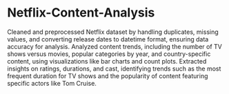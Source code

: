 # Netflix-Content-Analysis
Cleaned and preprocessed Netflix dataset by handling duplicates, missing values, and converting release dates to datetime format, ensuring data accuracy for analysis.
Analyzed content trends, including the number of TV shows versus movies, popular categories by year, and country-specific content, using visualizations like bar charts and count plots.
Extracted insights on ratings, durations, and cast, identifying trends such as the most frequent duration for TV shows and the popularity of content featuring specific actors like Tom Cruise.

